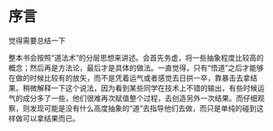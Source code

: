 # 序言

觉得需要总结一下



整本书会按照“道法术”的分层思想来讲述。会首先务虚，将一些抽象程度比较高的概念；然后再是方法论，最后才是具体的做法。一直觉得，只有“悟道”之后才能够在做的时候比较有的放矢，而不是凭着运气或者感觉去日拱一卒，靠暴击去拿结果。稍微解释一下这个说法，因为看到某些同学在技术上不错的输出，有些时候运气的成分多了一些，他们很难再次赋值整个过程，去创造另外一次结果。而仔细观察，则发现可能是没有什么高度抽象的“道”去指导他们去做，而只是单纯的碰到这样做可以拿结果而已。



